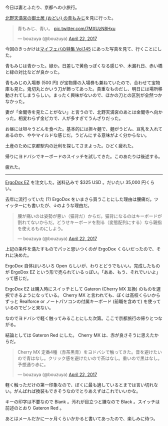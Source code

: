 今日は妻とふたり、京都への小旅行。

[北野天満宮の御土居 (おどい) の青もみじ](http://www.kitanotenmangu.or.jp/highlight.php#high_tp4)を見に行った。

<blockquote class="twitter-tweet" data-partner="tweetdeck"><p lang="ja" dir="ltr">青もみじ、青い。 <a href="https://t.co/7MXUzN8Hxu">pic.twitter.com/7MXUzN8Hxu</a></p>&mdash; bouzuya (@bouzuya) <a href="https://twitter.com/bouzuya/status/855640541161074688">April 22, 2017</a></blockquote>
<script async src="//platform.twitter.com/widgets.js" charset="utf-8"></script>

今回のきっかけは[マイフェバの特集 Vol.145](http://www.my-fav.jp/feature/145/) にあった写真を見て、行くことにした。

青もみじは青かった。緑か。日差しで黄色っぽくなる感じや、木漏れ日、赤い橋と緑の対比などが良かった。

青もみじの入場券 (500 円) が宝物庫の入場券も兼ねていたので、合わせて宝物庫も見た。鬼切丸とかいう刀が飾ってあった。貴重なものだし、明日には場所移動されてしまうらしい。まったく興味がないので、ほかの刀との区別が全然つかなかった。

妻が「金閣寺を見たことがない」と言うので、北野天満宮のあとは金閣寺へ向かった。相変わらず金ピカで、人が多すぎてうんざりだった。

お昼には坦々うどんを食べた。基本的には担々麺で、麺がうどん、豆乳を入れてあるのか、ややマイルドな感じだ。うどんにする意味がよく分からない。

土産のために京都駅内の辻利を探してさまよった。ひどく疲れた。

帰りにヨドバシでキーボードのスイッチを試してきた。このあたりは後述する。

疲れた。

-----

[ErgoDox EZ](https://ergodox-ez.com/) を注文した。送料込みで $325 USD 。だいたい 35,000 円くらい。

去年に流行っていた (?) ErgoDox をいまさら買うことにした理由は腰痛だ。ツイッターにも書いたが、↓のような理由だ。

<blockquote class="twitter-tweet" data-partner="tweetdeck"><p lang="ja" dir="ltr">腰が痛いのは姿勢が悪い（猫背だ）からだ。猫背になるのはキーボードが割れてないからだ。どうせキーボードを割る（変態配列にする）なら親指を使えるものにしよう。</p>&mdash; bouzuya (@bouzuya) <a href="https://twitter.com/bouzuya/status/855613704708120578">April 22, 2017</a></blockquote>
<script async src="//platform.twitter.com/widgets.js" charset="utf-8"></script>

上記の条件を満たすものでパッと思いつくのが ErgoDox くらいだったので、それに決めた。

ErgoDox 自体はいろいろ Open らしいが、わりとどうでもいい。完成したものが ErgoDox EZ という形で売られているっぽい。「ああ、もう、それでいいよ」って感じだ。

ErgoDox EZ は購入時にスイッチとして Gateron (Cherry MX 互換) のものを選択できるようになっている。 Cherry MX と言われても、ぼくは高校くらいからずっと Realforce or ノートパソコンの付属キーボード (前職を含めて) を使っているのでピンと来ない。

なのでヨドバシで軽く触ってみることにした次第。ここで京都旅行の帰りとつながる。

結論としては Gateron Red にした。 Cherry MX は、赤が良さそうに思えたからだ。

<blockquote class="twitter-tweet" data-partner="tweetdeck"><p lang="ja" dir="ltr">Cherry MX 定番4種（赤茶黒青）をヨドバシで触ってきた。音を避けたいので青はなし。クリック感を避けたいので茶はなし。重いので黒はなし。予想通り赤に。</p>&mdash; bouzuya (@bouzuya) <a href="https://twitter.com/bouzuya/status/855715005177528321">April 22, 2017</a></blockquote>
<script async src="//platform.twitter.com/widgets.js" charset="utf-8"></script>

軽く触っただけの第一印象なので、ぼくに最も適しているとまでは言い切れない。がんばれば換装もできそうなのでとりあえずはこれでいいかな。

キーの印字は不要なので Blank 。汚れが目立つと嫌なので Black 。スイッチは前述のとおり Gateron Red 。

あとはメールだかに一ヶ月くらいかかると書いてあったので、楽しみに待つ。
